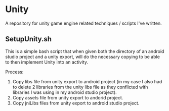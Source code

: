# Unity
A repository for unity game engine related techniques / scripts I've written.

## SetupUnity.sh

This is a simple bash script that when given both the directory of an android studio project and a unity export, will do the necessary copying to be able to then implement Unity into an activity.

Process:
1) Copy libs file from unity export to android project (in my case I also had to delete 2 libraries from the unity libs file as they conflicted with libraries I was using in my android studio project).
2) Copy assets file from unity export to andorid project.
3) Copy jniLibs files from unity export to android studio project.
